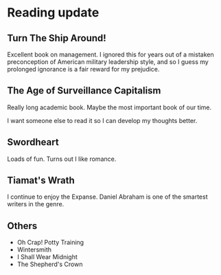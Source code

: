 # Reading update

## Turn The Ship Around!

Excellent book on management. I ignored this for years out of a mistaken
preconception of American military leadership style, and so I guess my
prolonged ignorance is a fair reward for my prejudice.

## The Age of Surveillance Capitalism

Really long academic book. Maybe the most important book of our time.

I want someone else to read it so I can develop my thoughts better.

## Swordheart

Loads of fun. Turns out I like romance.

## Tiamat's Wrath

I continue to enjoy the Expanse. Daniel Abraham is one of the smartest writers
in the genre.

## Others

* Oh Crap! Potty Training
* Wintersmith
* I Shall Wear Midnight
* The Shepherd's Crown


